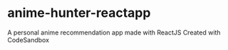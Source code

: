 # anime-hunter-reactapp
A personal anime recommendation app made with ReactJS
Created with CodeSandbox
